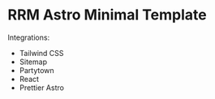 # RRM Astro Minimal Template

Integrations:

- Tailwind CSS
- Sitemap
- Partytown
- React
- Prettier Astro
